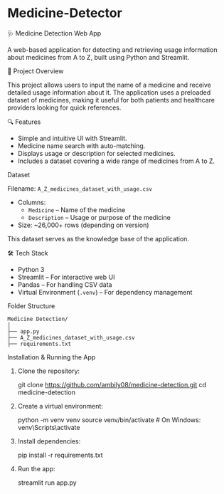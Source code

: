 # Medicine-Detector

🩺 Medicine Detection Web App

A web-based application for detecting and retrieving usage information about medicines from A to Z, built using Python and Streamlit.

🚀 Project Overview

This project allows users to input the name of a medicine and receive detailed usage information about it. The application uses a preloaded dataset of medicines, making it useful for both patients and healthcare providers looking for quick references.


 🔍 Features

- Simple and intuitive UI with Streamlit.
- Medicine name search with auto-matching.
- Displays usage or description for selected medicines.
- Includes a dataset covering a wide range of medicines from A to Z.

Dataset

  Filename: `A_Z_medicines_dataset_with_usage.csv`

- Columns:
  - `Medicine` – Name of the medicine
  - `Description` – Usage or purpose of the medicine
- Size: ~26,000+ rows (depending on version)

This dataset serves as the knowledge base of the application.

 🛠️ Tech Stack

- Python 3
- Streamlit – For interactive web UI
- Pandas – For handling CSV data
- Virtual Environment (`.venv`) – For dependency management

Folder Structure

    Medicine Detection/
    │
    ├── app.py                         
    ├── A_Z_medicines_dataset_with_usage.csv 
    ├── requirements.txt            

Installation & Running the App

1. Clone the repository:
 
   git clone https://github.com/ambily08/medicine-detection.git
   cd medicine-detection
   
2. Create a virtual environment:
   
   python -m venv venv
   source venv/bin/activate  # On Windows: venv\Scripts\activate

3. Install dependencies:

   pip install -r requirements.txt

4. Run the app:

   streamlit run app.py


                   
